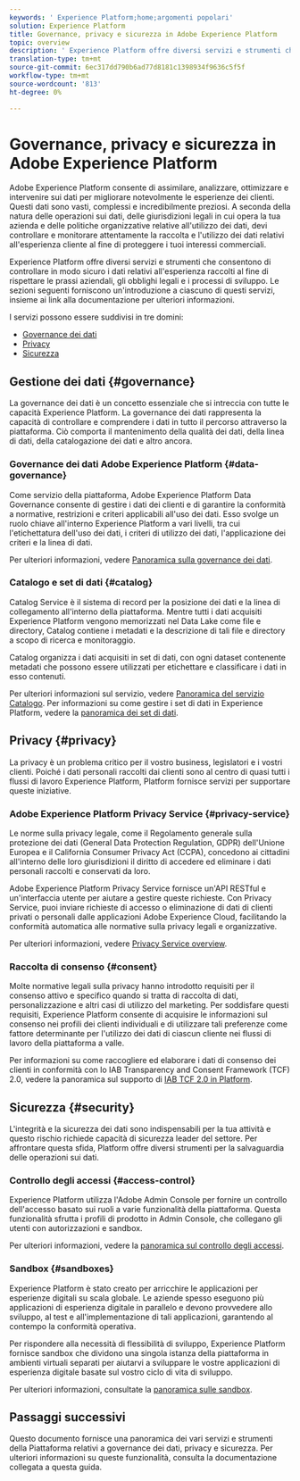 ```yaml
---
keywords: ' Experience Platform;home;argomenti popolari'
solution: Experience Platform
title: Governance, privacy e sicurezza in Adobe Experience Platform
topic: overview
description: ' Experience Platform offre diversi servizi e strumenti che consentono di controllare in modo sicuro i dati relativi all''esperienza raccolti al fine di rispettare le prassi aziendali, gli obblighi legali e il processo di sviluppo.'
translation-type: tm+mt
source-git-commit: 6ec317dd790b6ad77d8181c1398934f9636c5f5f
workflow-type: tm+mt
source-wordcount: '813'
ht-degree: 0%

---
```



# Governance, privacy e sicurezza in Adobe Experience Platform

Adobe Experience Platform consente di assimilare, analizzare, ottimizzare e intervenire sui dati per migliorare notevolmente le esperienze dei clienti. Questi dati sono vasti, complessi e incredibilmente preziosi. A seconda della natura delle operazioni sui dati, delle giurisdizioni legali in cui opera la tua azienda e delle politiche organizzative relative all&#39;utilizzo dei dati, devi controllare e monitorare attentamente la raccolta e l&#39;utilizzo dei dati relativi all&#39;esperienza cliente al fine di proteggere i tuoi interessi commerciali.

 Experience Platform offre diversi servizi e strumenti che consentono di controllare in modo sicuro i dati relativi all&#39;esperienza raccolti al fine di rispettare le prassi aziendali, gli obblighi legali e i processi di sviluppo. Le sezioni seguenti forniscono un&#39;introduzione a ciascuno di questi servizi, insieme ai link alla documentazione per ulteriori informazioni.

I servizi possono essere suddivisi in tre domini:

* [Governance dei dati](#governance)
* [Privacy](#privacy)
* [Sicurezza](#security)

## Gestione dei dati {#governance}

La governance dei dati è un concetto essenziale che si intreccia con tutte le capacità  Experience Platform. La governance dei dati rappresenta la capacità di controllare e comprendere i dati in tutto il percorso attraverso la piattaforma. Ciò comporta il mantenimento della qualità dei dati, della linea di dati, della catalogazione dei dati e altro ancora.

### Governance dei dati Adobe Experience Platform {#data-governance}

Come servizio della piattaforma, Adobe Experience Platform Data Governance consente di gestire i dati dei clienti e di garantire la conformità a normative, restrizioni e criteri applicabili all&#39;uso dei dati. Esso svolge un ruolo chiave all&#39;interno  Experience Platform a vari livelli, tra cui l&#39;etichettatura dell&#39;uso dei dati, i criteri di utilizzo dei dati, l&#39;applicazione dei criteri e la linea di dati.

Per ulteriori informazioni, vedere [Panoramica sulla governance dei dati](../../data-governance/home.md).

### Catalogo e set di dati {#catalog}

Catalog Service è il sistema di record per la posizione dei dati e la linea di collegamento all&#39;interno della piattaforma. Mentre tutti i dati acquisiti  Experience Platform vengono memorizzati nel Data Lake come file e directory, Catalog contiene i metadati e la descrizione di tali file e directory a scopo di ricerca e monitoraggio.

Catalog organizza i dati acquisiti in set di dati, con ogni dataset contenente metadati che possono essere utilizzati per etichettare e classificare i dati in esso contenuti.

Per ulteriori informazioni sul servizio, vedere [Panoramica del servizio Catalogo](../../catalog/home.md). Per informazioni su come gestire i set di dati in  Experience Platform, vedere la [panoramica dei set di dati](../../catalog/datasets/overview.md).

## Privacy {#privacy}

La privacy è un problema critico per il vostro business, legislatori e i vostri clienti. Poiché i dati personali raccolti dai clienti sono al centro di quasi tutti i flussi di lavoro  Experience Platform, Platform fornisce servizi per supportare queste iniziative.

###  Adobe Experience Platform Privacy Service {#privacy-service}

Le norme sulla privacy legale, come il Regolamento generale sulla protezione dei dati (General Data Protection Regulation, GDPR) dell&#39;Unione Europea e il California Consumer Privacy Act (CCPA), concedono ai cittadini all&#39;interno delle loro giurisdizioni il diritto di accedere ed eliminare i dati personali raccolti e conservati da loro.

 Adobe Experience Platform Privacy Service fornisce un&#39;API RESTful e un&#39;interfaccia utente per aiutare a gestire queste richieste. Con Privacy Service, puoi inviare richieste di accesso o eliminazione di dati di clienti privati o personali dalle applicazioni Adobe Experience Cloud, facilitando la conformità automatica alle normative sulla privacy legali e organizzative.

Per ulteriori informazioni, vedere [Privacy Service overview](../../privacy-service/home.md).

### Raccolta di consenso {#consent}

Molte normative legali sulla privacy hanno introdotto requisiti per il consenso attivo e specifico quando si tratta di raccolta di dati, personalizzazione e altri casi di utilizzo del marketing. Per soddisfare questi requisiti,  Experience Platform consente di acquisire le informazioni sul consenso nei profili dei clienti individuali e di utilizzare tali preferenze come fattore determinante per l&#39;utilizzo dei dati di ciascun cliente nei flussi di lavoro della piattaforma a valle.

Per informazioni su come raccogliere ed elaborare i dati di consenso dei clienti in conformità con lo IAB Transparency and Consent Framework (TCF) 2.0, vedere la panoramica sul supporto di [IAB TCF 2.0 in Platform](./consent/iab/overview.md).

<!-- For more information on the consent collection process using the Adobe standard, see the [consent collection overview]. -->

## Sicurezza {#security}

L&#39;integrità e la sicurezza dei dati sono indispensabili per la tua attività e questo rischio richiede capacità di sicurezza leader del settore. Per affrontare questa sfida, Platform offre diversi strumenti per la salvaguardia delle operazioni sui dati.

### Controllo degli accessi {#access-control}

 Experience Platform utilizza l&#39;Adobe Admin Console per fornire un controllo dell&#39;accesso basato sui ruoli a varie funzionalità della piattaforma. Questa funzionalità sfrutta i profili di prodotto in  Admin Console, che collegano gli utenti con autorizzazioni e sandbox.

Per ulteriori informazioni, vedere la [panoramica sul controllo degli accessi](../../access-control/home.md).

### Sandbox {#sandboxes}

 Experience Platform è stato creato per arricchire le applicazioni per esperienze digitali su scala globale. Le aziende spesso eseguono più applicazioni di esperienza digitale in parallelo e devono provvedere allo sviluppo, al test e all&#39;implementazione di tali applicazioni, garantendo al contempo la conformità operativa.

Per rispondere alla necessità di flessibilità di sviluppo,  Experience Platform fornisce sandbox che dividono una singola istanza della piattaforma in ambienti virtuali separati per aiutarvi a sviluppare le vostre applicazioni di esperienza digitale basate sul vostro ciclo di vita di sviluppo.

Per ulteriori informazioni, consultate la [panoramica sulle sandbox](../../sandboxes/home.md).

## Passaggi successivi

Questo documento fornisce una panoramica dei vari servizi e strumenti della Piattaforma relativi a governance dei dati, privacy e sicurezza. Per ulteriori informazioni su queste funzionalità, consulta la documentazione collegata a questa guida.
